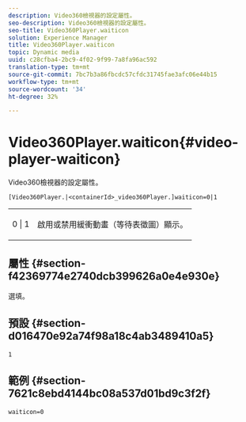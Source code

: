 ```yaml
---
description: Video360檢視器的設定屬性。
seo-description: Video360檢視器的設定屬性。
seo-title: Video360Player.waiticon
solution: Experience Manager
title: Video360Player.waiticon
topic: Dynamic media
uuid: c28cfba4-2bc9-4f02-9f99-7a8fa96ac592
translation-type: tm+mt
source-git-commit: 7bc7b3a86fbcdc57cfdc31745fae3afc06e44b15
workflow-type: tm+mt
source-wordcount: '34'
ht-degree: 32%

---
```



# Video360Player.waiticon{#video-player-waiticon}

Video360檢視器的設定屬性。

`[Video360Player.|<containerId>_video360Player.]waiticon=0|1`

<table id="table_C616483932C2482CA9794DDD7313FD7C"> 
 <tbody> 
  <tr> 
   <td colname="col1"> <p> <span class="codeph"> 0 | 1</span> </p> </td> 
   <td colname="col2"> <p> 啟用或禁用緩衝動畫（等待表徵圖）顯示。 </p> </td> 
  </tr> 
 </tbody> 
</table>

## 屬性 {#section-f42369774e2740dcb399626a0e4e930e}

選填。

## 預設 {#section-d016470e92a74f98a18c4ab3489410a5}

`1`

## 範例 {#section-7621c8ebd4144bc08a537d01bd9c3f2f}

```
waiticon=0
```

